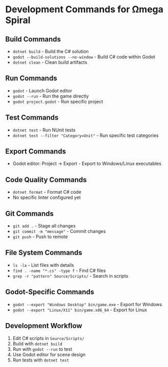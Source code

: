 # Development Commands for Ωmega Spiral

## Build Commands
- `dotnet build` - Build the C# solution
- `godot --build-solutions --no-window` - Build C# code within Godot
- `dotnet clean` - Clean build artifacts

## Run Commands
- `godot` - Launch Godot editor
- `godot --run` - Run the game directly
- `godot project.godot` - Run specific project

## Test Commands
- `dotnet test` - Run NUnit tests
- `dotnet test --filter "Category=Unit"` - Run specific test categories

## Export Commands
- Godot editor: Project → Export - Export to Windows/Linux executables

## Code Quality Commands
- `dotnet format` - Format C# code
- No specific linter configured yet

## Git Commands
- `git add .` - Stage all changes
- `git commit -m "message"` - Commit changes
- `git push` - Push to remote

## File System Commands
- `ls -la` - List files with details
- `find . -name "*.cs" -type f` - Find C# files
- `grep -r "pattern" Source/Scripts/` - Search in scripts

## Godot-Specific Commands
- `godot --export "Windows Desktop" bin/game.exe` - Export for Windows
- `godot --export "Linux/X11" bin/game.x86_64` - Export for Linux

## Development Workflow
1. Edit C# scripts in `Source/Scripts/`
2. Build with `dotnet build`
3. Run with `godot --run` to test
4. Use Godot editor for scene design
5. Run tests with `dotnet test`